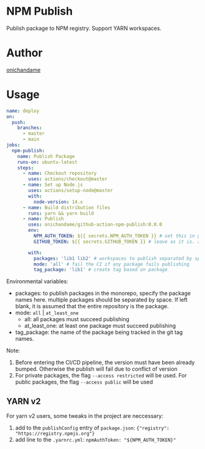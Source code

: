 # NPM Publish

Publish package to NPM registry. Support YARN workspaces.

# Author

[onichandame](https://onichandame.com)

# Usage

```yaml
name: deploy
on:
  push:
    branches:
      - master
      - main
jobs:
  npm-publish:
    name: Publish Package
    runs-on: ubuntu-latest
    steps:
      - name: Checkout repository
        uses: actions/checkout@master
      - name: Set up Node.js
        uses: actions/setup-node@master
        with:
          node-version: 14.x
      - name: Build distribution files
        runs: yarn && yarn build
      - name: Publish
        uses: onichandame/github-action-npm-publish:0.0.0
        env:
          NPM_AUTH_TOKEN: ${{ secrets.NPM_AUTH_TOKEN }} # set this in github secrets
          GITHUB_TOKEN: ${{ secrets.GITHUB_TOKEN }} # leave as it is. auto generated

        with:
          packages: 'lib1 lib2' # workspaces to publish separated by space
          mode: 'all' # fail the CI if any package fails publishing
          tag_package: 'lib1' # create tag based on package
```

Environmental variables:

- packages: to publish packages in the monorepo, specify the package names here. multiple packages should be separated by space. If left blank, it is assumed that the entire repository is the package.
- mode: `all` | `at_least_one`
  - all: all packages must succeed publishing
  - at_least_one: at least one package must succeed publishing
- tag_package: the name of the package being tracked in the git tag names.

Note:

1. Before entering the CI/CD pipeline, the version must have been already bumped. Otherwise the publish will fail due to conflict of version
2. For private packages, the flag `--access restricted` will be used. For public packages, the flag `--access public` will be used

## YARN v2

For yarn v2 users, some tweaks in the project are neccessary:

1. add to the `publishConfig` entry of `package.json`: `{"registry": "https://registry.npmjs.org"}`
2. add line to the `.yarnrc.yml`: `npmAuthToken: "${NPM_AUTH_TOKEN}"`
